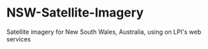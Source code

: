 # NSW-Satellite-Imagery
Satellite imagery for New South Wales, Australia, using on LPI's web services
